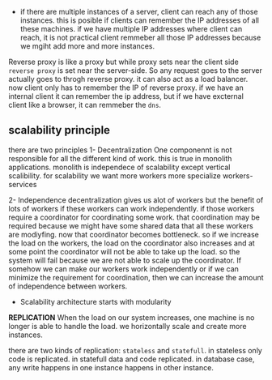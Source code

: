 - if there are multiple instances of a server, client can reach any of those instances. this is posible if clients can remember the IP addresses of all these machines. if we have multiple IP addresses where client can reach, it is not practical client remmeber all those IP addresses because we mgiht add more and more instances.

Reverse proxy is like a proxy but while proxy sets near the client side `reverse proxy` is set near the server-side. So any request goes to the server actually goes to throgh reverse proxy. it can also act as a load balancer. now client only has to remember the IP of reverse proxy. if we have an internal client it can remember the ip address, but if we have excternal client like a browser, it can remmeber the `dns`.

## scalability principle

there are two principles
1- Decentralization
One componennt is not responsible for all the different kind of work. this is true in monolith applications. monolith is independece of scalability except vertical scalibility.
for scalability we want more workers
more specialize workers-services

2- Independence
decentralization gives us alot of workers but the benefit of lots of workers if these workers can work independently. if those workers require a coordinator for coordinating some work. that coordination may be required because we might have some shared data that all these workers are modiyfing. now that coordinator becomes bottleneck. so if we increase the load on the workers, the load on the coordinator also increases and at some point the coordinator will not be able to take up the load. so the system will fail because we are not able to scale up the coordinator. If somehow we can make our workers work independently or if we can minimize the requirement for coordination, then we can increase the amount of independence between workers.

- Scalability architecture starts with modularity

**REPLICATION** When the load on our system increases, one machine is no longer is able to handle the load. we horizontally scale and create more instances.

there are two kinds of replication: `stateless` and `statefull`. in stateless only code is replicated. in statefull data and code replicated. in database case, any write happens in one instance happens in other instance.
